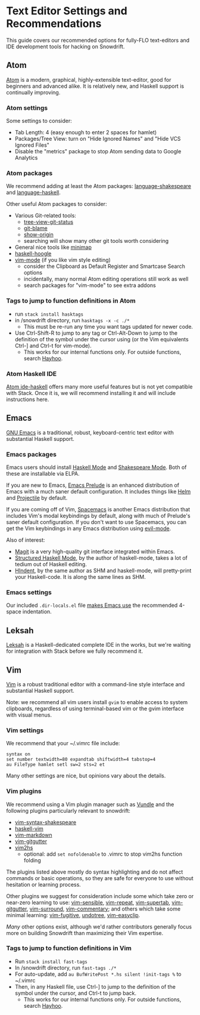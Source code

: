 # Text Editor Settings and Recommendations

This guide covers our recommended options for fully-FLO text-editors and IDE
development tools for hacking on Snowdrift.

## Atom

[Atom](https://atom.io/) is a modern, graphical, highly-extensible text-editor,
good for beginners and advanced alike. It is relatively new, and Haskell support
is continually improving.

### Atom settings

Some settings to consider:

* Tab Length: 4 (easy enough to enter 2 spaces for hamlet)
* Packages/Tree View: turn on "Hide Ignored Names" and "Hide VCS Ignored Files"
* Disable the "metrics" package to stop Atom sending data to Google Analytics

### Atom packages

We recommend adding at least the Atom packages:
[language-shakespeare](https://atom.io/packages/language-shakespeare) and
[language-haskell](https://atom.io/packages/language-haskell).

Other useful Atom packages to consider:

* Various Git-related tools:
    * [tree-view-git-status](https://atom.io/packages/tree-view-git-status)
    * [git-blame](https://atom.io/packages/git-blame)
    * [show-origin](https://atom.io/packages/show-origin)
    * searching will show many other git tools worth considering
* General nice tools like [minimap](https://atom.io/packages/minimap)
* [haskell-hoogle](https://atom.io/packages/haskell-hoogle)
* [vim-mode](https://atom.io/packages/vim-mode) (if you like vim style editing)
    * consider the Clipboard as Default Register and Smartcase Search options
    * incidentally, many normal Atom editing operations still work as well
    * search packages for "vim-mode" to see extra addons

### Tags to jump to function definitions in Atom

* run `stack install hasktags`
* in /snowdrift directory, run `hasktags -x -c ./*`
    * This must be re-run any time you want tags updated for newer code.
* Use Ctrl-Shift-R to jump to any tag or Ctrl-Alt-Down to jump to the
  definition of the symbol under the cursor using (or the Vim equivalents Ctrl-]
  and Ctrl-t for vim-mode).
    * This works for our internal functions only. For outside functions, search
      [Hayhoo](http://hayoo.fh-wedel.de/).

### Atom Haskell IDE

[Atom ide-haskell](https://atom.io/packages/ide-haskell) offers many more useful
features but is not yet compatible with Stack. Once it is, we will recommend
installing it and will include instructions here.

## Emacs

[GNU Emacs](https://www.gnu.org/software/emacs/) is a traditional, robust,
keyboard-centric text editor with substantial Haskell support.

### Emacs packages

Emacs users should install
[Haskell Mode](https://github.com/haskell/haskell-mode) and
[Shakespeare Mode](https://github.com/CodyReichert/shakespeare-mode). Both
of these are installable via ELPA.

If you are new to Emacs,
[Emacs Prelude](https://github.com/bbatsov/prelude) is an enhanced
distribution of Emacs with a much saner default configuration. It
includes things like [Helm](https://github.com/emacs-helm/helm) and
[Projectile](http://batsov.com/projectile/) by default.

If you are coming off of Vim,
[Spacemacs](https://github.com/syl20bnr/spacemacs) is another Emacs
distribution that includes Vim's modal keybindings by default, along
with much of Prelude's saner default configuration. If you don't want to
use Spacemacs, you can get the Vim keybindings in any Emacs distribution
using [evil-mode](http://www.emacswiki.org/emacs/Evil).

Also of interest:

* [Magit](http://magit.vc/) is a very high-quality git interface
  integrated within Emacs.
* [Structured Haskell Mode](https://github.com/chrisdone/structured-haskell-mode),
  by the author of haskell-mode, takes a lot of tedium out of Haskell
  editing.
* [HIndent](https://github.com/chrisdone/hindent/), by the same author
  as SHM and haskell-mode, will pretty-print your Haskell-code. It is
  along the same lines as SHM.

### Emacs settings

Our included `.dir-locals.el` file
[makes Emacs use](https://www.gnu.org/software/emacs/manual/html_node/emacs/Directory-Variables.html)
the recommended 4-space indentation.

## Leksah

[Leksah](http://leksah.org/) is a Haskell-dedicated complete IDE in the works,
but we're waiting for integration with Stack before we fully recommend it.

## Vim

[Vim](http://www.vim.org/) is a robust traditional editor with a command-line
style interface and substantial Haskell support.

Note: we recommend all vim users install `gvim` to enable access to system
clipboards, regardless of using terminal-based vim or the gvim interface with
visual menus.

### Vim settings

We recommend that your ~/.vimrc file include:

    syntax on
    set number textwidth=80 expandtab shiftwidth=4 tabstop=4
    au FileType hamlet setl sw=2 sts=2 et

Many other settings are nice, but opinions vary about the details.

### Vim plugins

We recommend using a Vim plugin manager such as
[Vundle](https://github.com/VundleVim/Vundle.vim)
and the following plugins particularly relevant to snowdrift:

* [vim-syntax-shakespeare](https://github.com/pbrisbin/vim-syntax-shakespeare)
* [haskell-vim](https://github.com/neovimhaskell/haskell-vim)
* [vim-markdown](https://github.com/plasticboy/vim-markdown)
* [vim-gitgutter](https://github.com/airblade/vim-gitgutter)
* [vim2hs](https://github.com/dag/vim2hs)
    * optional: add `set nofoldenable` to .vimrc to stop vim2hs function folding

The plugins listed above mostly do syntax highlighting and do not affect
commands or basic operations, so they are safe for everyone to use without
hesitation or learning process.

Other plugins we suggest for consideration include some which take zero or
near-zero learning to use:
[vim-sensible](https://github.com/tpope/vim-sensible),
[vim-repeat](https://github.com/tpope/vim-repeat),
[vim-supertab](https://github.com/ervandew/supertab),
[vim-gitgutter](https://github.com/airblade/vim-gitgutter),
[vim-surround](https://github.com/tpope/vim-surround),
[vim-commentary](https://github.com/tpope/vim-commentary);
and others which take some minimal learning:
[vim-fugitive](https://github.com/tpope/vim-fugitive),
[undotree](https://github.com/mbbill/undotree),
[vim-easyclip](https://github.com/mbbill/undotree).

*Many* other options exist, although we'd rather contributors generally focus
more on building Snowdrift than maximizing their Vim expertise.

### Tags to jump to function definitions in Vim

* Run `stack install fast-tags`
* In /snowdrift directory, run `fast-tags ./*`
* For auto-update, add `au BufWritePost *.hs silent !init-tags %` to ~/.vimrc
* Then, in any Haskell file, use Ctrl-] to jump to the definition of the symbol
  under the cursor, and Ctrl-t to jump back.
    * This works for our internal functions only. For outside functions, search
      [Hayhoo](http://hayoo.fh-wedel.de/).
